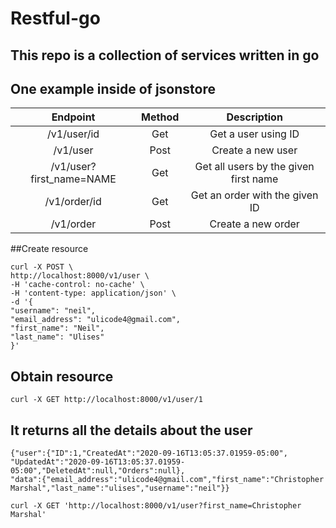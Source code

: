 # Restful-go
## This repo is a collection of services written in go 
## One example inside of jsonstore 
| Endpoint                 | Method  | Description |
| :----------------------: | :----: | :-----: |
| /v1/user/id              | Get  | Get a user using ID |
| /v1/user                 | Post | Create a new user |
| /v1/user?first_name=NAME | Get  | Get all users by the given first name|
| /v1/order/id             | Get  | Get an order with the given ID |
| /v1/order                | Post | Create a new order |

##Create resource
```
curl -X POST \
http://localhost:8000/v1/user \
-H 'cache-control: no-cache' \
-H 'content-type: application/json' \
-d '{
"username": "neil",
"email_address": "ulicode4@gmail.com",
"first_name": "Neil",
"last_name": "Ulises"
}'
```

## Obtain resource
```
curl -X GET http://localhost:8000/v1/user/1
```
## It returns all the details about the user
``` 
{"user":{"ID":1,"CreatedAt":"2020-09-16T13:05:37.01959-05:00",
"UpdatedAt":"2020-09-16T13:05:37.01959-05:00","DeletedAt":null,"Orders":null},
"data":{"email_address":"ulicode4@gmail.com","first_name":"Christopher Marshal","last_name":"ulises","username":"neil"}}
```
```
curl -X GET 'http://localhost:8000/v1/user?first_name=Christopher Marshal'
```